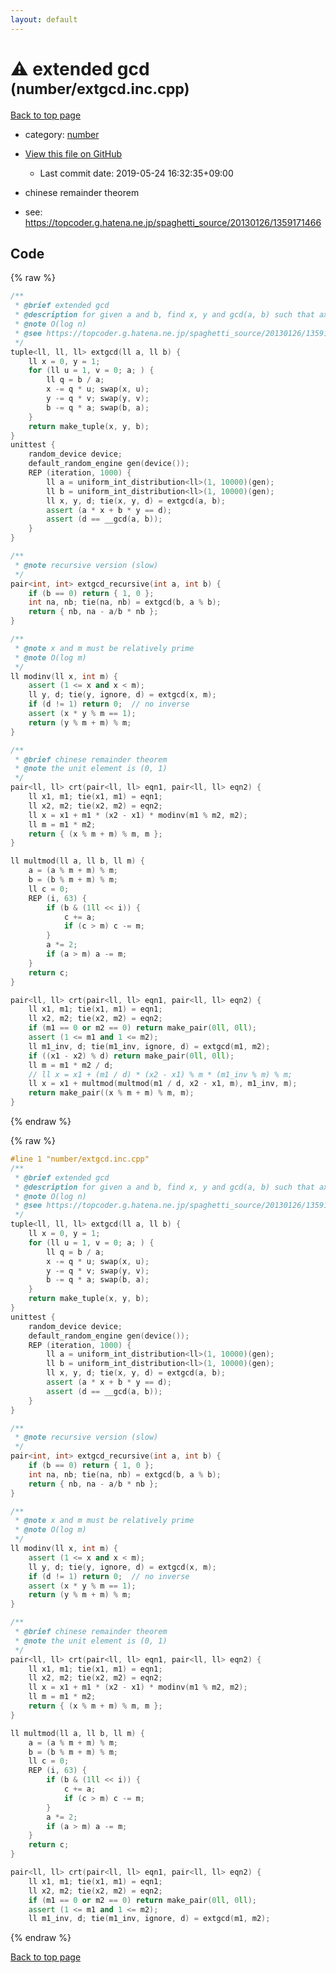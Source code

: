 ```yaml
---
layout: default
---
```


<!-- mathjax config similar to math.stackexchange -->
<script type="text/javascript" async
  src="https://cdnjs.cloudflare.com/ajax/libs/mathjax/2.7.5/MathJax.js?config=TeX-MML-AM_CHTML">
</script>
<script type="text/x-mathjax-config">
  MathJax.Hub.Config({
    TeX: { equationNumbers: { autoNumber: "AMS" }},
    tex2jax: {
      inlineMath: [ ['$','$'] ],
      processEscapes: true
    },
    "HTML-CSS": { matchFontHeight: false },
    displayAlign: "left",
    displayIndent: "2em"
  });
</script>

<script type="text/javascript" src="https://cdnjs.cloudflare.com/ajax/libs/jquery/3.4.1/jquery.min.js"></script>
<script src="https://cdn.jsdelivr.net/npm/jquery-balloon-js@1.1.2/jquery.balloon.min.js" integrity="sha256-ZEYs9VrgAeNuPvs15E39OsyOJaIkXEEt10fzxJ20+2I=" crossorigin="anonymous"></script>
<script type="text/javascript" src="../../assets/js/copy-button.js"></script>
<link rel="stylesheet" href="../../assets/css/copy-button.css" />


# :warning: extended gcd <small>(number/extgcd.inc.cpp)</small>

<a href="../../index.html">Back to top page</a>

* category: <a href="../../index.html#b1bc248a7ff2b2e95569f56de68615df">number</a>
* <a href="{{ site.github.repository_url }}/blob/master/number/extgcd.inc.cpp">View this file on GitHub</a>
    - Last commit date: 2019-05-24 16:32:35+09:00


* chinese remainder theorem
* see: <a href="https://topcoder.g.hatena.ne.jp/spaghetti_source/20130126/1359171466">https://topcoder.g.hatena.ne.jp/spaghetti_source/20130126/1359171466</a>


## Code

<a id="unbundled"></a>
{% raw %}
```cpp
/**
 * @brief extended gcd
 * @description for given a and b, find x, y and gcd(a, b) such that ax + by = 1
 * @note O(log n)
 * @see https://topcoder.g.hatena.ne.jp/spaghetti_source/20130126/1359171466
 */
tuple<ll, ll, ll> extgcd(ll a, ll b) {
    ll x = 0, y = 1;
    for (ll u = 1, v = 0; a; ) {
        ll q = b / a;
        x -= q * u; swap(x, u);
        y -= q * v; swap(y, v);
        b -= q * a; swap(b, a);
    }
    return make_tuple(x, y, b);
}
unittest {
    random_device device;
    default_random_engine gen(device());
    REP (iteration, 1000) {
        ll a = uniform_int_distribution<ll>(1, 10000)(gen);
        ll b = uniform_int_distribution<ll>(1, 10000)(gen);
        ll x, y, d; tie(x, y, d) = extgcd(a, b);
        assert (a * x + b * y == d);
        assert (d == __gcd(a, b));
    }
}

/**
 * @note recursive version (slow)
 */
pair<int, int> extgcd_recursive(int a, int b) {
    if (b == 0) return { 1, 0 };
    int na, nb; tie(na, nb) = extgcd(b, a % b);
    return { nb, na - a/b * nb };
}

/**
 * @note x and m must be relatively prime
 * @note O(log m)
 */
ll modinv(ll x, int m) {
    assert (1 <= x and x < m);
    ll y, d; tie(y, ignore, d) = extgcd(x, m);
    if (d != 1) return 0;  // no inverse
    assert (x * y % m == 1);
    return (y % m + m) % m;
}

/**
 * @brief chinese remainder theorem
 * @note the unit element is (0, 1)
 */
pair<ll, ll> crt(pair<ll, ll> eqn1, pair<ll, ll> eqn2) {
    ll x1, m1; tie(x1, m1) = eqn1;
    ll x2, m2; tie(x2, m2) = eqn2;
    ll x = x1 + m1 * (x2 - x1) * modinv(m1 % m2, m2);
    ll m = m1 * m2;
    return { (x % m + m) % m, m };
}

ll multmod(ll a, ll b, ll m) {
    a = (a % m + m) % m;
    b = (b % m + m) % m;
    ll c = 0;
    REP (i, 63) {
        if (b & (1ll << i)) {
            c += a;
            if (c > m) c -= m;
        }
        a *= 2;
        if (a > m) a -= m;
    }
    return c;
}

pair<ll, ll> crt(pair<ll, ll> eqn1, pair<ll, ll> eqn2) {
    ll x1, m1; tie(x1, m1) = eqn1;
    ll x2, m2; tie(x2, m2) = eqn2;
    if (m1 == 0 or m2 == 0) return make_pair(0ll, 0ll);
    assert (1 <= m1 and 1 <= m2);
    ll m1_inv, d; tie(m1_inv, ignore, d) = extgcd(m1, m2);
    if ((x1 - x2) % d) return make_pair(0ll, 0ll);
    ll m = m1 * m2 / d;
    // ll x = x1 + (m1 / d) * (x2 - x1) % m * (m1_inv % m) % m;
    ll x = x1 + multmod(multmod(m1 / d, x2 - x1, m), m1_inv, m);
    return make_pair((x % m + m) % m, m);
}


```
{% endraw %}

<a id="bundled"></a>
{% raw %}
```cpp
#line 1 "number/extgcd.inc.cpp"
/**
 * @brief extended gcd
 * @description for given a and b, find x, y and gcd(a, b) such that ax + by = 1
 * @note O(log n)
 * @see https://topcoder.g.hatena.ne.jp/spaghetti_source/20130126/1359171466
 */
tuple<ll, ll, ll> extgcd(ll a, ll b) {
    ll x = 0, y = 1;
    for (ll u = 1, v = 0; a; ) {
        ll q = b / a;
        x -= q * u; swap(x, u);
        y -= q * v; swap(y, v);
        b -= q * a; swap(b, a);
    }
    return make_tuple(x, y, b);
}
unittest {
    random_device device;
    default_random_engine gen(device());
    REP (iteration, 1000) {
        ll a = uniform_int_distribution<ll>(1, 10000)(gen);
        ll b = uniform_int_distribution<ll>(1, 10000)(gen);
        ll x, y, d; tie(x, y, d) = extgcd(a, b);
        assert (a * x + b * y == d);
        assert (d == __gcd(a, b));
    }
}

/**
 * @note recursive version (slow)
 */
pair<int, int> extgcd_recursive(int a, int b) {
    if (b == 0) return { 1, 0 };
    int na, nb; tie(na, nb) = extgcd(b, a % b);
    return { nb, na - a/b * nb };
}

/**
 * @note x and m must be relatively prime
 * @note O(log m)
 */
ll modinv(ll x, int m) {
    assert (1 <= x and x < m);
    ll y, d; tie(y, ignore, d) = extgcd(x, m);
    if (d != 1) return 0;  // no inverse
    assert (x * y % m == 1);
    return (y % m + m) % m;
}

/**
 * @brief chinese remainder theorem
 * @note the unit element is (0, 1)
 */
pair<ll, ll> crt(pair<ll, ll> eqn1, pair<ll, ll> eqn2) {
    ll x1, m1; tie(x1, m1) = eqn1;
    ll x2, m2; tie(x2, m2) = eqn2;
    ll x = x1 + m1 * (x2 - x1) * modinv(m1 % m2, m2);
    ll m = m1 * m2;
    return { (x % m + m) % m, m };
}

ll multmod(ll a, ll b, ll m) {
    a = (a % m + m) % m;
    b = (b % m + m) % m;
    ll c = 0;
    REP (i, 63) {
        if (b & (1ll << i)) {
            c += a;
            if (c > m) c -= m;
        }
        a *= 2;
        if (a > m) a -= m;
    }
    return c;
}

pair<ll, ll> crt(pair<ll, ll> eqn1, pair<ll, ll> eqn2) {
    ll x1, m1; tie(x1, m1) = eqn1;
    ll x2, m2; tie(x2, m2) = eqn2;
    if (m1 == 0 or m2 == 0) return make_pair(0ll, 0ll);
    assert (1 <= m1 and 1 <= m2);
    ll m1_inv, d; tie(m1_inv, ignore, d) = extgcd(m1, m2);

```
{% endraw %}

<a href="../../index.html">Back to top page</a>

